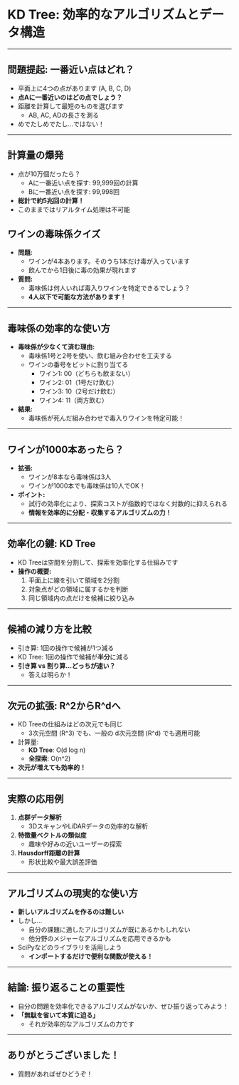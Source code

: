# KD Tree: 効率的なアルゴリズムとデータ構造

---

## 問題提起: 一番近い点はどれ？

- 平面上に4つの点があります (A, B, C, D)
- **点Aに一番近いのはどの点でしょう？**
- 距離を計算して最短のものを選びます
  - AB, AC, ADの長さを測る
- めでたしめでたし…ではない！

---

## 計算量の爆発

- 点が10万個だったら？
  - Aに一番近い点を探す: 99,999回の計算
  - Bに一番近い点を探す: 99,998回
- **総計で約5兆回の計算！**
- このままではリアルタイム処理は不可能

## ワインの毒味係クイズ

- **問題:**  
  - ワインが4本あります。そのうち1本だけ毒が入っています
  - 飲んでから1日後に毒の効果が現れます
- **質問:**  
  - 毒味係は何人いれば毒入りワインを特定できるでしょう？
  - **4人以下で可能な方法があります！**

---

## 毒味係の効率的な使い方

- **毒味係が少なくて済む理由:**
  - 毒味係1号と2号を使い、飲む組み合わせを工夫する
  - ワインの番号をビットに割り当てる
    - ワイン1: 00（どちらも飲まない）
    - ワイン2: 01（1号だけ飲む）
    - ワイン3: 10（2号だけ飲む）
    - ワイン4: 11（両方飲む）
- **結果:**
  - 毒味係が死んだ組み合わせで毒入りワインを特定可能！

---

## ワインが1000本あったら？

- **拡張:**  
  - ワインが8本なら毒味係は3人  
  - ワインが1000本でも毒味係は10人でOK！
- **ポイント:**  
  - 試行の効率化により、探索コストが指数的ではなく対数的に抑えられる
  - **情報を効率的に分配・収集するアルゴリズムの力！**

---

## 効率化の鍵: KD Tree

- KD Treeは空間を分割して、探索を効率化する仕組みです
- **操作の概要:**
  1. 平面上に線を引いて領域を2分割
  2. 対象点がどの領域に属するかを判断
  3. 同じ領域内の点だけを候補に絞り込み

---

## 候補の減り方を比較

- 引き算: 1回の操作で候補が1つ減る
- KD Tree: 1回の操作で候補が**半分**に減る
- **引き算 vs 割り算…どっちが速い？**
  - 答えは明らか！

---

## 次元の拡張: R^2からR^dへ

- KD Treeの仕組みはどの次元でも同じ
  - 3次元空間 (R^3) でも、一般の d次元空間 (R^d) でも適用可能
- 計算量:
  - **KD Tree**: O(d log n)
  - **全探索**: O(n^2)
- **次元が増えても効率的！**

---

## 実際の応用例

1. **点群データ解析**
   - 3DスキャンやLiDARデータの効率的な解析
2. **特徴量ベクトルの類似度**
   - 趣味や好みの近いユーザーの探索
3. **Hausdorff距離の計算**
   - 形状比較や最大誤差評価

---

## アルゴリズムの現実的な使い方

- **新しいアルゴリズムを作るのは難しい**
- しかし…
  - 自分の課題に適したアルゴリズムが既にあるかもしれない
  - 他分野のメジャーなアルゴリズムを応用できるかも
- SciPyなどのライブラリを活用しよう
  - **インポートするだけで便利な関数が使える！**

---

## 結論: 振り返ることの重要性

- 自分の問題を効率化できるアルゴリズムがないか、ぜひ振り返ってみよう！
- **「無駄を省いて本質に迫る」**
  - それが効率的なアルゴリズムの力です

---

## ありがとうございました！

- 質問があればぜひどうぞ！
